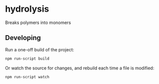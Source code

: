 # hydrolysis

Breaks polymers into monomers

## Developing

Run a one-off build of the project:

```sh
npm run-script build
```

Or watch the source for changes, and rebuild each time a file is modified:

```sh
npm run-script watch
```
